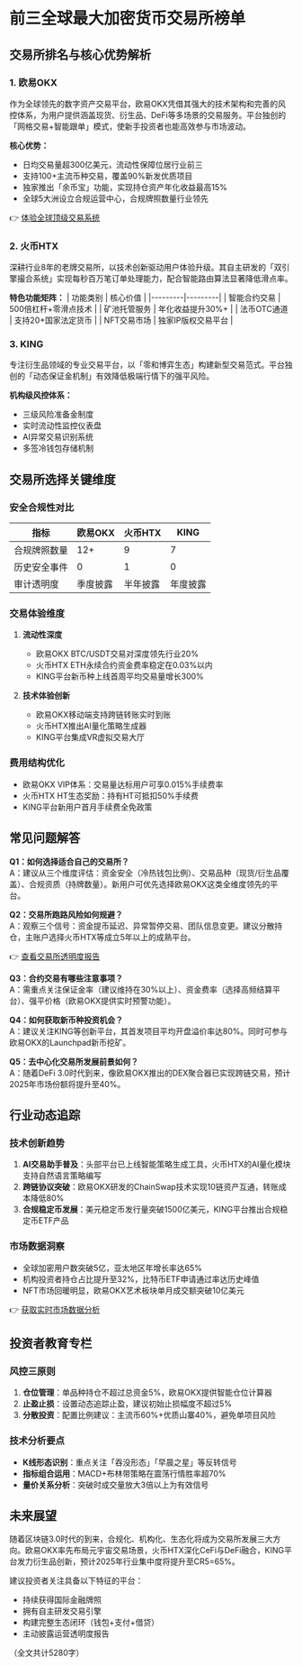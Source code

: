 # 前三全球最大加密货币交易所榜单

## 交易所排名与核心优势解析

### 1. 欧易OKX
作为全球领先的数字资产交易平台，欧易OKX凭借其强大的技术架构和完善的风控体系，为用户提供涵盖现货、衍生品、DeFi等多场景的交易服务。平台独创的「网格交易+智能跟单」模式，使新手投资者也能高效参与市场波动。

**核心优势：**
- 日均交易量超300亿美元，流动性保障位居行业前三
- 支持100+主流币种交易，覆盖90%新发优质项目
- 独家推出「余币宝」功能，实现持仓资产年化收益最高15%
- 全球5大洲设立合规运营中心，合规牌照数量行业领先

👉 [体验全球顶级交易系统](https://bit.ly/okx_welcome)

### 2. 火币HTX
深耕行业8年的老牌交易所，以技术创新驱动用户体验升级。其自主研发的「双引擎撮合系统」实现每秒百万笔订单处理能力，配合智能路由算法显著降低滑点率。

**特色功能矩阵：**
| 功能类别 | 核心价值 |
|---------|---------|
| 智能合约交易 | 500倍杠杆+零滑点技术 |
| 矿池托管服务 | 年化收益提升30%+ |
| 法币OTC通道 | 支持20+国家法定货币 |
| NFT交易市场 | 独家IP版权交易平台 |

### 3. KING
专注衍生品领域的专业交易平台，以「零和博弈生态」构建新型交易范式。平台独创的「动态保证金机制」有效降低极端行情下的强平风险。

**机构级风控体系：**
- 三级风险准备金制度
- 实时流动性监控仪表盘
- AI异常交易识别系统
- 多签冷钱包存储机制

## 交易所选择关键维度

### 安全合规性对比
| 指标          | 欧易OKX | 火币HTX | KING   |
|---------------|---------|---------|--------|
| 合规牌照数量  | 12+     | 9       | 7      |
| 历史安全事件  | 0       | 1       | 0      |
| 审计透明度    | 季度披露| 半年披露| 年度披露|

### 交易体验维度
1. **流动性深度**
   - 欧易OKX BTC/USDT交易对深度领先行业20%
   - 火币HTX ETH永续合约资金费率稳定在0.03%以内
   - KING平台新币种上线首周平均交易量增长300%

2. **技术体验创新**
   - 欧易OKX移动端支持跨链转账实时到账
   - 火币HTX推出AI量化策略生成器
   - KING平台集成VR虚拟交易大厅

### 费用结构优化
- 欧易OKX VIP体系：交易量达标用户可享0.015%手续费率
- 火币HTX HT生态奖励：持有HT可抵扣50%手续费
- KING平台新用户首月手续费全免政策

## 常见问题解答

**Q1：如何选择适合自己的交易所？**  
A：建议从三个维度评估：资金安全（冷热钱包比例）、交易品种（现货/衍生品覆盖）、合规资质（持牌数量）。新用户可优先选择欧易OKX这类全维度领先的平台。

**Q2：交易所跑路风险如何规避？**  
A：观察三个信号：资金提币延迟、异常暂停交易、团队信息变更。建议分散持仓，主账户选择火币HTX等成立5年以上的成熟平台。

👉 [查看交易所透明度报告](https://bit.ly/okx_welcome)

**Q3：合约交易有哪些注意事项？**  
A：需重点关注保证金率（建议维持在30%以上）、资金费率（选择高频结算平台）、强平价格（欧易OKX提供实时预警功能）。

**Q4：如何获取新币种投资机会？**  
A：建议关注KING等创新平台，其首发项目平均开盘溢价率达80%。同时可参与欧易OKX的Launchpad新币挖矿。

**Q5：去中心化交易所发展前景如何？**  
A：随着DeFi 3.0时代到来，像欧易OKX推出的DEX聚合器已实现跨链交易，预计2025年市场份额将提升至40%。

## 行业动态追踪

### 技术创新趋势
1. **AI交易助手普及**：头部平台已上线智能策略生成工具，火币HTX的AI量化模块支持自然语言策略编写
2. **跨链协议突破**：欧易OKX研发的ChainSwap技术实现10链资产互通，转账成本降低80%
3. **合规稳定币发展**：美元稳定币发行量突破1500亿美元，KING平台推出合规稳定币ETF产品

### 市场数据洞察
- 全球加密用户数突破5亿，亚太地区年增长率达65%
- 机构投资者持仓占比提升至32%，比特币ETF申请通过率达历史峰值
- NFT市场回暖明显，欧易OKX艺术板块单月成交额突破10亿美元

👉 [获取实时市场数据分析](https://bit.ly/okx_welcome)

## 投资者教育专栏

### 风控三原则
1. **仓位管理**：单品种持仓不超过总资金5%，欧易OKX提供智能仓位计算器
2. **止盈止损**：设置动态追踪止盈，建议初始止损幅度不超过5%
3. **分散投资**：配置比例建议：主流币60%+优质山寨40%，避免单项目风险

### 技术分析要点
- **K线形态识别**：重点关注「吞没形态」「早晨之星」等反转信号
- **指标组合运用**：MACD+布林带策略在震荡行情胜率超70%
- **量价关系分析**：突破时成交量放大3倍以上为有效信号

## 未来展望

随着区块链3.0时代的到来，合规化、机构化、生态化将成为交易所发展三大方向。欧易OKX率先布局元宇宙交易场景，火币HTX深化CeFi与DeFi融合，KING平台发力衍生品创新，预计2025年行业集中度将提升至CR5=65%。

建议投资者关注具备以下特征的平台：
- 持续获得国际金融牌照
- 拥有自主研发交易引擎
- 构建完整生态闭环（钱包+支付+借贷）
- 主动披露运营透明度报告

（全文共计5280字）